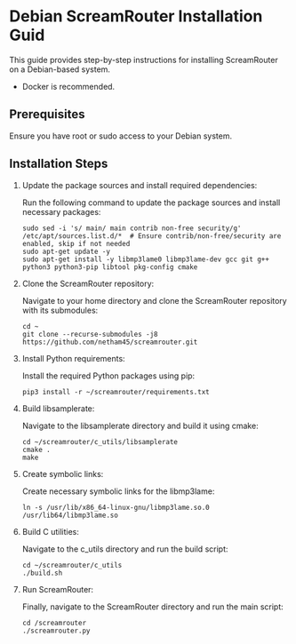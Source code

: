 # Debian ScreamRouter Installation Guid

This guide provides step-by-step instructions for installing ScreamRouter on a Debian-based system.

* Docker is recommended.

## Prerequisites

Ensure you have root or sudo access to your Debian system.

## Installation Steps


1. Update the package sources and install required dependencies:

   Run the following command to update the package sources and install necessary packages:

   ```
   sudo sed -i 's/ main/ main contrib non-free security/g' /etc/apt/sources.list.d/*  # Ensure contrib/non-free/security are enabled, skip if not needed
   sudo apt-get update -y
   sudo apt-get install -y libmp3lame0 libmp3lame-dev gcc git g++ python3 python3-pip libtool pkg-config cmake
   ```

2. Clone the ScreamRouter repository:

   Navigate to your home directory and clone the ScreamRouter repository with its submodules:

   ```
   cd ~
   git clone --recurse-submodules -j8 https://github.com/netham45/screamrouter.git
   ```

3. Install Python requirements:

   Install the required Python packages using pip:

   ```
   pip3 install -r ~/screamrouter/requirements.txt
   ```

4. Build libsamplerate:

   Navigate to the libsamplerate directory and build it using cmake:

   ```
   cd ~/screamrouter/c_utils/libsamplerate
   cmake .
   make
   ```

5. Create symbolic links:

   Create necessary symbolic links for the libmp3lame:

   ```
   ln -s /usr/lib/x86_64-linux-gnu/libmp3lame.so.0 /usr/lib64/libmp3lame.so

   ```

6. Build C utilities:

   Navigate to the c_utils directory and run the build script:

   ```
   cd ~/screamrouter/c_utils
   ./build.sh
   ```

7. Run ScreamRouter:

   Finally, navigate to the ScreamRouter directory and run the main script:

   ```
   cd /screamrouter
   ./screamrouter.py
   ```

